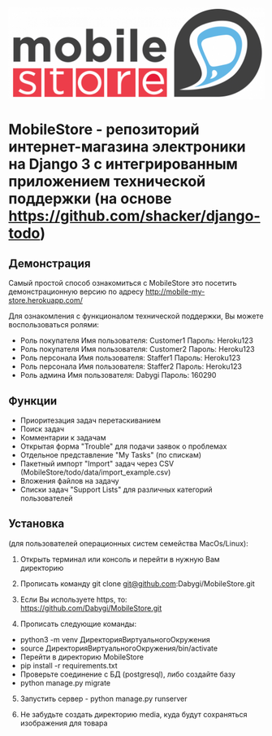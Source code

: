 ![Окошко из приложения](https://github.com/Dabygi/MobileStore/blob/master/mobile-store-online.png?raw=true)
# MobileStore - репозиторий интернет-магазина электроники на Django 3 c интегрированным приложением технической поддержки (на основе https://github.com/shacker/django-todo)



## Демонстрация
Самый простой способ ознакомиться с MobileStore это посетить демонстрационную
версию по адресу http://mobile-my-store.herokuapp.com/

Для ознакомления с функционалом технической поддержки, Вы можете воспользоваться 
ролями:

- Роль покупателя Имя пользователя: Customer1 Пароль: Heroku123
- Роль покупателя Имя пользователя: Customer2 Пароль: Heroku123
- Роль персонала Имя пользователя: Staffer1 Пароль: Heroku123
- Роль персонала Имя пользователя: Staffer2 Пароль: Heroku123
- Роль админа Имя пользователя: Dabygi Пароль: 160290

## Функции
- Приоритезация задач перетаскиванием
- Поиск задач
- Комментарии к задачам
- Открытая форма "Trouble" для подачи заявок о проблемах
- Отдельное представление "My Tasks" (по спискам)
- Пакетный импорт "Import" задач через CSV (MobileStore/todo/data/import_example.csv)
- Вложения файлов на задачу
- Списки задач "Support Lists" для различных категорий пользователей

## Установка 
(для пользователей операционных систем семейства MacOs/Linux):

1. Открыть терминал или консоль и перейти в нужную Вам директорию
2. Прописать команду git clone git@github.com:Dabygi/MobileStore.git

3. Если Вы используете https, то: https://github.com/Dabygi/MobileStore.git

4. Прописать следующие команды:

  - python3 -m venv ДиректорияВиртуальногоОкружения
  - source ДиректорияВиртуальногоОкружения/bin/activate
  - Перейти в директорию MobileStore
  - pip install -r requirements.txt
  - Проверьте соединение с БД (postgresql), либо создайте базу
  - python manage.py migrate


5. Запустить сервер - python manage.py runserver

6. Не забудьте создать директорию media, куда будут сохраняться изображения для товара
